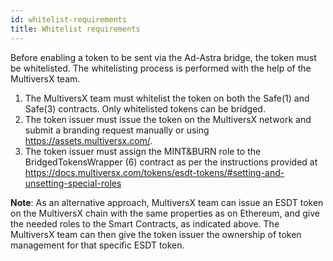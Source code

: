 ```yaml
---
id: whitelist-requirements
title: Whitelist requirements
---
```


[comment]: # (mx-context)

Before enabling a token to be sent via the Ad-Astra bridge, the token must be whitelisted. 
The whitelisting process is performed with the help of the MultiversX team.

[comment]: # (mx-context-auto)

1. The MultiversX team must whitelist the token on both the Safe(1) and Safe(3) contracts. Only whitelisted tokens can be bridged.
2. The token issuer must issue the token on the MultiversX network and submit a branding request manually or using https://assets.multiversx.com/.
3. The token issuer must assign the MINT&BURN role to the BridgedTokensWrapper (6) contract as per the instructions provided at https://docs.multiversx.com/tokens/esdt-tokens/#setting-and-unsetting-special-roles

**Note**: As an alternative approach, MultiversX team can issue an ESDT token on the MultiversX chain with the same properties as on Ethereum, and give the needed roles to the Smart Contracts, as indicated above. The MultiversX team can then give the token issuer the ownership of token management for that specific ESDT token.

